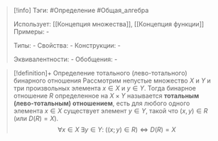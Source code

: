 > [!info]
> Тэги: #Определение #Общая_алгебра 
> 
> Использует: [[Концепция множества]], [[Концепция функции]]
> Примеры: *-*
> 
> Типы: *-*
> Свойства: *-*
> Конструкции: *-*
> 
> Эквивалентности: *-*
> Обобщения: *-*

> [!definition]+ Определение тотального (лево-тотального) бинарного отношения
> Рассмотрим непустые множество $X$ и $Y$ и три произвольных элемента $x \in X$ и $y \in Y$. Тогда бинарное отношение $R$ определенное на $X \times Y$ называется **тотальным (лево-тотальным) отношением**, есть для любого одного элемента $x \in X$ существует элемент $y \in Y$, такой что $(x,y)\in R$ (или $D(R)=X$).
> $$\forall x \in X \; \exists y \in Y: \; \big((x;y) \in R\big) \Leftrightarrow D(R) = X$$